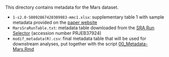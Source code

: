 This directory contains metadata for the Mars dataset.
- `1-s2.0-S0092867420309983-mmc1.xlsx`: supplementary table 1 with sample metadata provided on the [paper website](https://www.sciencedirect.com/science/article/pii/S0092867420309983#app2)
- `MarsSraRunTable.txt`: metadata table downloaded from the [SRA Run Selector](https://www.ncbi.nlm.nih.gov/Traces/study/?acc=PRJEB37924&o=acc_s%3Aa) (accession number PRJEB37924)
- `modif_metadata(R).csv`: final metadata table that will be used for downstream analyses, put together with the script [00_Metadata-Mars.Rmd](../../../../scripts/analysis-individual/Mars-2020/00_Metadata-Mars.Rmd)